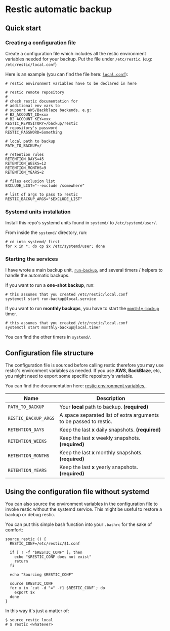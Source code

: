 # Restic automatic backup

## Quick start

### Creating a configuration file

Create a configuration file which includes all the restic environment variables needed for your backup. Put the file under `/etc/restic`. (e.g: `/etc/restic/local.conf`)

Here is an example (you can find the file here: [`local.conf`](./local.conf)):

    # restic environment variables have to be declared in here

    # restic remote repository
    #
    # check restic documentation for 
    # additional env vars to
    # support AWS/Backblaze backends. e.g:
    # B2_ACCOUNT_ID=xxx
    # B2_ACCOUNT_KEY=xxx
    RESTIC_REPOSITORY=/backup/restic
    # repository's password
    RESTIC_PASSWORD=Something

    # local path to backup
    PATH_TO_BACKUP=/

    # retention rules
    RETENTION_DAYS=45
    RETENTION_WEEKS=12
    RETENTION_MONTHS=9
    RETENTION_YEARS=2

    # files exclusion list
    EXCLUDE_LIST="--exclude /somewhere"
    
    # list of args to pass to restic
    RESTIC_BACKUP_ARGS="$EXCLUDE_LIST"

### Systemd units installation

Install this repo's systemd units found in `systemd/` to `/etc/systemd/user/`.

From inside the `systemd/` directory, run:

    # cd into systemd/ first
    for x in *; do cp $x /etc/systemd/user; done
    
### Starting the services

I have wrote a main backup unit, [`run-backup`](./systemd/run-backup@.service), and several timers / helpers to handle the automatic backups.

If you want to run a **one-shot backup**, run:

    # this assumes that you created /etc/restic/local.conf
    systemctl start run-backup@local.service

If you want to run **monthly backups**, you have to start the [`monthly-backup`](./systemd/monthly-backup@.timer) timer.

    # this assumes that you created /etc/restic/local.conf
    systemctl start monthly-backup@local.timer

You can find the other timers in `systemd/`.

## Configuration file structure

The configuration file is sourced before calling restic therefore you may use restic's environment variables as needed. If you use **AWS**, **BackBlaze**, etc, you might need to export some specific repository's variable.

You can find the documentation here: [restic environment variables.](https://restic.readthedocs.io/en/latest/040_backup.html#environment-variables).

| Name                | Description                                                                                                                                                                                                                                                                                                                                                                   |
| ------------------- | ----------------------------------------------------------------------------------------------------------------------------------------------------------------------------------------------------------------------------------------------------------------------------------------------------------------------------------------------------------------------------- |
| `PATH_TO_BACKUP`    | Your **local** path to backup. **(required)**                                                                                                                                                                                                                                                                                                                                               |
| `RESTIC_BACKUP_ARGS`   | A space separated list of extra arguments to be passed to restic.                                                                                                                                                                                                                                                                                                                                                |
| `RETENTION_DAYS`     | Keep the last **x** daily snapshots. **(required)**                                                                                                                                                                                                                                                                                                                             |
| `RETENTION_WEEKS`     | Keep the last **x** weekly snapshots. **(required)**                                                                                                                                                                                                                                                                                                                                           |
| `RETENTION_MONTHS`     | Keep the last **x** monthly snapshots. **(required)**                                                                                                                                                                                                                                                                                                                                               |
| `RETENTION_YEARS`     | Keep the last **x** yearly snapshots. **(required)**                                                                                                                                                                                                                                                                                                                                              |

## Using the configuration file without systemd

You can also source the environment variables in the configuration file to invoke restic without the systemd service. This might be useful to restore a backup or debug restic.

You can put this simple bash function into your `.bashrc` for the sake of comfort:

    source_restic () {
      RESTIC_CONF=/etc/restic/$1.conf

      if [ ! -f "$RESTIC_CONF" ]; then
        echo "$RESTIC_CONF does not exist"
        return
      fi

      echo "Sourcing $RESTIC_CONF"

      source $RESTIC_CONF
      for x in `cut -d "=" -f1 $RESTIC_CONF`; do
        export $x
      done
    }

In this way it's just a matter of:

    $ source_restic local
    # $ restic <whatever>
